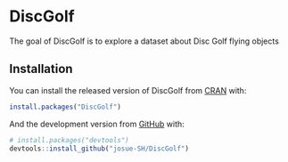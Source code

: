 
<!-- README.md is generated from README.Rmd. Please edit that file -->

# DiscGolf

<!-- badges: start -->
<!-- badges: end -->

The goal of DiscGolf is to explore a dataset about Disc Golf flying
objects

## Installation

You can install the released version of DiscGolf from
[CRAN](https://CRAN.R-project.org) with:

``` r
install.packages("DiscGolf")
```

And the development version from [GitHub](https://github.com/) with:

``` r
# install.packages("devtools")
devtools::install_github("josue-SH/DiscGolf")
```
